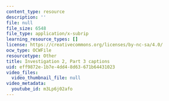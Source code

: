 ```yaml
---
content_type: resource
description: ''
file: null
file_size: 6548
file_type: application/x-subrip
learning_resource_types: []
license: https://creativecommons.org/licenses/by-nc-sa/4.0/
ocw_type: OCWFile
resourcetype: Other
title: Investigation 2, Part 3 captions
uid: eff9872e-1b7e-4dd4-8d63-671b64431023
video_files:
  video_thumbnail_file: null
video_metadata:
  youtube_id: m3Lp6j02afo
---
```

